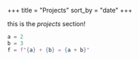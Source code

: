 +++
title = "Projects"
sort_by = "date"
+++

this is the *projects* section!

```python
a = 2
b = 3
f = f"{a} + {b} = {a + b}"
```

